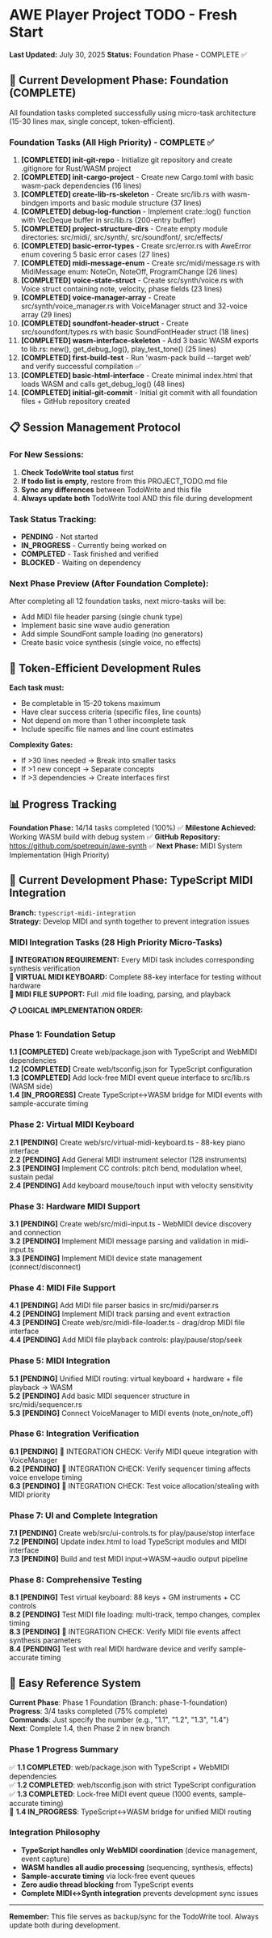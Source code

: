 # AWE Player Project TODO - Fresh Start

**Last Updated:** July 30, 2025
**Status:** Foundation Phase - COMPLETE ✅

## 🎯 Current Development Phase: Foundation (COMPLETE)

All foundation tasks completed successfully using micro-task architecture (15-30 lines max, single concept, token-efficient).

### **Foundation Tasks (All High Priority) - COMPLETE ✅**

1. **[COMPLETED] init-git-repo** - Initialize git repository and create .gitignore for Rust/WASM project
2. **[COMPLETED] init-cargo-project** - Create new Cargo.toml with basic wasm-pack dependencies (16 lines)
3. **[COMPLETED] create-lib-rs-skeleton** - Create src/lib.rs with wasm-bindgen imports and basic module structure (37 lines)
4. **[COMPLETED] debug-log-function** - Implement crate::log() function with VecDeque buffer in src/lib.rs (200-entry buffer)
5. **[COMPLETED] project-structure-dirs** - Create empty module directories: src/midi/, src/synth/, src/soundfont/, src/effects/
6. **[COMPLETED] basic-error-types** - Create src/error.rs with AweError enum covering 5 basic error cases (27 lines)
7. **[COMPLETED] midi-message-enum** - Create src/midi/message.rs with MidiMessage enum: NoteOn, NoteOff, ProgramChange (26 lines)
8. **[COMPLETED] voice-state-struct** - Create src/synth/voice.rs with Voice struct containing note, velocity, phase fields (23 lines)
9. **[COMPLETED] voice-manager-array** - Create src/synth/voice_manager.rs with VoiceManager struct and 32-voice array (29 lines)
10. **[COMPLETED] soundfont-header-struct** - Create src/soundfont/types.rs with basic SoundFontHeader struct (18 lines)
11. **[COMPLETED] wasm-interface-skeleton** - Add 3 basic WASM exports to lib.rs: new(), get_debug_log(), play_test_tone() (25 lines)
12. **[COMPLETED] first-build-test** - Run 'wasm-pack build --target web' and verify successful compilation ✅
13. **[COMPLETED] basic-html-interface** - Create minimal index.html that loads WASM and calls get_debug_log() (48 lines)
14. **[COMPLETED] initial-git-commit** - Initial git commit with all foundation files + GitHub repository created

## 📋 Session Management Protocol

### **For New Sessions:**
1. **Check TodoWrite tool status** first
2. **If todo list is empty**, restore from this PROJECT_TODO.md file
3. **Sync any differences** between TodoWrite and this file
4. **Always update both** TodoWrite tool AND this file during development

### **Task Status Tracking:**
- **PENDING** - Not started
- **IN_PROGRESS** - Currently being worked on
- **COMPLETED** - Task finished and verified
- **BLOCKED** - Waiting on dependency

### **Next Phase Preview (After Foundation Complete):**
After completing all 12 foundation tasks, next micro-tasks will be:
- Add MIDI file header parsing (single chunk type)
- Implement basic sine wave audio generation
- Add simple SoundFont sample loading (no generators)
- Create basic voice synthesis (single voice, no effects)

## 🎯 Token-Efficient Development Rules

**Each task must:**
- Be completable in 15-20 tokens maximum
- Have clear success criteria (specific files, line counts)
- Not depend on more than 1 other incomplete task
- Include specific file names and line count estimates

**Complexity Gates:**
- If >30 lines needed → Break into smaller tasks
- If >1 new concept → Separate concepts
- If >3 dependencies → Create interfaces first

## 📊 Progress Tracking

**Foundation Phase:** 14/14 tasks completed (100%) ✅
**Milestone Achieved:** Working WASM build with debug system ✅
**GitHub Repository:** https://github.com/spetrequin/awe-synth ✅
**Next Phase:** MIDI System Implementation (High Priority)

## 🎹 Current Development Phase: TypeScript MIDI Integration

**Branch:** `typescript-midi-integration`  
**Strategy:** Develop MIDI and synth together to prevent integration issues

### **MIDI Integration Tasks (28 High Priority Micro-Tasks)**

**🚨 INTEGRATION REQUIREMENT:** Every MIDI task includes corresponding synthesis verification  
**🎹 VIRTUAL MIDI KEYBOARD:** Complete 88-key interface for testing without hardware  
**🎼 MIDI FILE SUPPORT:** Full .mid file loading, parsing, and playback

**📋 LOGICAL IMPLEMENTATION ORDER:**

### **Phase 1: Foundation Setup**
**1.1** **[COMPLETED]** Create web/package.json with TypeScript and WebMIDI dependencies  
**1.2** **[COMPLETED]** Create web/tsconfig.json for TypeScript configuration  
**1.3** **[COMPLETED]** Add lock-free MIDI event queue interface to src/lib.rs (WASM side)  
**1.4** **[IN_PROGRESS]** Create TypeScript↔WASM bridge for MIDI events with sample-accurate timing  

### **Phase 2: Virtual MIDI Keyboard**
**2.1** **[PENDING]** Create web/src/virtual-midi-keyboard.ts - 88-key piano interface  
**2.2** **[PENDING]** Add General MIDI instrument selector (128 instruments)  
**2.3** **[PENDING]** Implement CC controls: pitch bend, modulation wheel, sustain pedal  
**2.4** **[PENDING]** Add keyboard mouse/touch input with velocity sensitivity  

### **Phase 3: Hardware MIDI Support**
**3.1** **[PENDING]** Create web/src/midi-input.ts - WebMIDI device discovery and connection  
**3.2** **[PENDING]** Implement MIDI message parsing and validation in midi-input.ts  
**3.3** **[PENDING]** Implement MIDI device state management (connect/disconnect)  

### **Phase 4: MIDI File Support**
**4.1** **[PENDING]** Add MIDI file parser basics in src/midi/parser.rs  
**4.2** **[PENDING]** Implement MIDI track parsing and event extraction  
**4.3** **[PENDING]** Create web/src/midi-file-loader.ts - drag/drop MIDI file interface  
**4.4** **[PENDING]** Add MIDI file playback controls: play/pause/stop/seek  

### **Phase 5: MIDI Integration**
**5.1** **[PENDING]** Unified MIDI routing: virtual keyboard + hardware + file playback → WASM  
**5.2** **[PENDING]** Add basic MIDI sequencer structure in src/midi/sequencer.rs  
**5.3** **[PENDING]** Connect VoiceManager to MIDI events (note_on/note_off)  

### **Phase 6: Integration Verification**
**6.1** **[PENDING]** 🔄 INTEGRATION CHECK: Verify MIDI queue integration with VoiceManager  
**6.2** **[PENDING]** 🔄 INTEGRATION CHECK: Verify sequencer timing affects voice envelope timing  
**6.3** **[PENDING]** 🔄 INTEGRATION CHECK: Test voice allocation/stealing with MIDI priority  

### **Phase 7: UI and Complete Integration**
**7.1** **[PENDING]** Create web/src/ui-controls.ts for play/pause/stop interface  
**7.2** **[PENDING]** Update index.html to load TypeScript modules and MIDI interface  
**7.3** **[PENDING]** Build and test MIDI input→WASM→audio output pipeline  

### **Phase 8: Comprehensive Testing**
**8.1** **[PENDING]** Test virtual keyboard: 88 keys + GM instruments + CC controls  
**8.2** **[PENDING]** Test MIDI file loading: multi-track, tempo changes, complex timing  
**8.3** **[PENDING]** 🔄 INTEGRATION CHECK: Verify MIDI file events affect synthesis parameters  
**8.4** **[PENDING]** Test with real MIDI hardware device and verify sample-accurate timing  

## 🔢 **Easy Reference System**
**Current Phase**: Phase 1 Foundation (Branch: phase-1-foundation)  
**Progress**: 3/4 tasks completed (75% complete)  
**Commands**: Just specify the number (e.g., "1.1", "1.2", "1.3", "1.4")  
**Next**: Complete 1.4, then Phase 2 in new branch

### **Phase 1 Progress Summary**
✅ **1.1 COMPLETED**: web/package.json with TypeScript + WebMIDI dependencies  
✅ **1.2 COMPLETED**: web/tsconfig.json with strict TypeScript configuration  
✅ **1.3 COMPLETED**: Lock-free MIDI event queue (1000 events, sample-accurate timing)  
🔄 **1.4 IN_PROGRESS**: TypeScript↔WASM bridge for unified MIDI routing

### **Integration Philosophy**
- **TypeScript handles only WebMIDI coordination** (device management, event capture)
- **WASM handles all audio processing** (sequencing, synthesis, effects)
- **Sample-accurate timing** via lock-free event queues
- **Zero audio thread blocking** from TypeScript events
- **Complete MIDI↔Synth integration** prevents development sync issues

---
**Remember:** This file serves as backup/sync for the TodoWrite tool. Always update both during development.